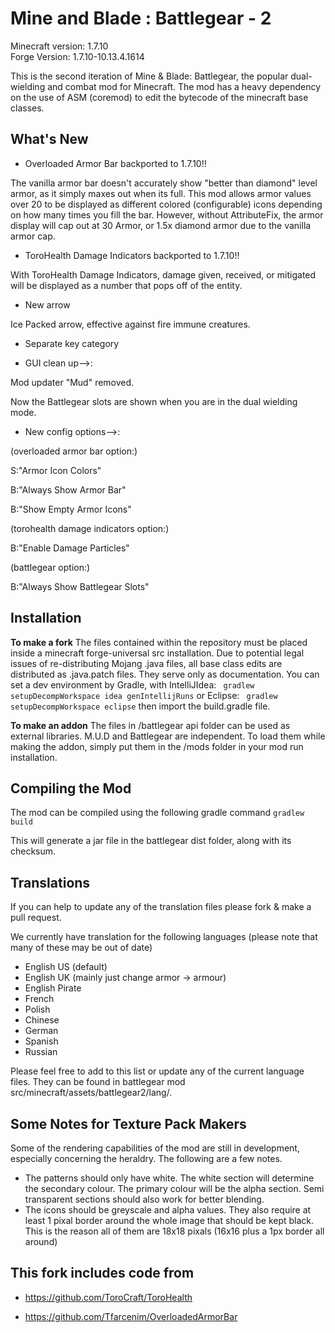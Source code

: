 Mine and Blade : Battlegear - 2
===============================
	
Minecraft version: 1.7.10  
Forge Version: 1.7.10-10.13.4.1614

This is the second iteration of Mine & Blade: Battlegear, the popular dual-wielding and combat mod for Minecraft.
The mod has a heavy dependency on the use of ASM (coremod) to edit the bytecode of the minecraft base classes. 

What's New
----------

* Overloaded Armor Bar backported to 1.7.10!!

The vanilla armor bar doesn't accurately show "better than diamond" level armor, as it simply maxes out when its full.
This mod allows armor values over 20 to be displayed as different colored (configurable) icons depending on how many times you fill the bar. However, without AttributeFix, the armor display will cap out at 30 Armor, or 1.5x diamond armor due to the vanilla armor cap.

* ToroHealth Damage Indicators backported to 1.7.10!!

With ToroHealth Damage Indicators, damage given, received, or mitigated will be displayed as a number that pops off of the entity.

* New arrow

Ice Packed arrow, effective against fire immune creatures.

* Separate key category
 
* GUI clean up-->:

Mod updater "Mud" removed.

Now the Battlegear slots are shown when you are in the dual wielding mode.

* New config options-->:

(overloaded armor bar option:)

S:"Armor Icon Colors" 

B:"Always Show Armor Bar"

B:"Show Empty Armor Icons"

(torohealth damage indicators option:)

B:"Enable Damage Particles"

(battlegear option:)

B:"Always Show Battlegear Slots"

Installation
------------
**To make a fork**
The files contained within the repository must be placed inside a minecraft forge-universal src installation.
Due to potential legal issues of re-distributing Mojang .java files, all base class edits are distributed as .java.patch files. They serve only as documentation.
You can set a dev environment by Gradle, with IntelliJIdea:
`` gradlew setupDecompWorkspace idea genIntellijRuns``
or Eclipse:
`` gradlew setupDecompWorkspace eclipse``
then import the build.gradle file.

**To make an addon**
The files in /battlegear api folder can be used as external libraries.
M.U.D and Battlegear are independent.
To load them while making the addon, simply put them in the /mods folder in your mod run installation.

Compiling the Mod
-----------------
The mod can be compiled using the following gradle command
``gradlew build``

This will generate a jar file in the battlegear dist folder, along with its checksum.

Translations
------------
If you can help to update any of the translation files please fork & make a pull request.

We currently have translation for the following languages (please note that many of these may be out of date)
* English US (default)
* English UK (mainly just change armor -> armour)
* English Pirate
* French
* Polish
* Chinese 
* German
* Spanish
* Russian

Please feel free to add to this list or update any of the current language files. They can be found in battlegear mod src/minecraft/assets/battlegear2/lang/.


Some Notes for Texture Pack Makers
----------------------------------

Some of the rendering capabilities of the mod are still in development, especially concerning the heraldry. The following are a few notes.
* The patterns should only have white. The white section will determine the secondary colour. The primary colour will be the alpha section. Semi transparent sections should also work for better blending.
* The icons should be greyscale and alpha values. They also require at least 1 pixal border around the whole image that should be kept black. This is the reason all of them are 18x18 pixals (16x16 plus a 1px border all around)

This fork includes code from
------------------------------

* https://github.com/ToroCraft/ToroHealth

* https://github.com/Tfarcenim/OverloadedArmorBar

